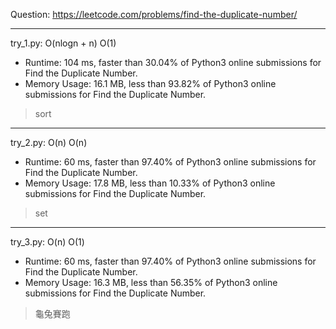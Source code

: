 Question: https://leetcode.com/problems/find-the-duplicate-number/

---

try_1.py: O(nlogn + n) O(1)
* Runtime: 104 ms, faster than 30.04% of Python3 online submissions for Find the Duplicate Number.
* Memory Usage: 16.1 MB, less than 93.82% of Python3 online submissions for Find the Duplicate Number.

> sort

---

try_2.py: O(n) O(n)
* Runtime: 60 ms, faster than 97.40% of Python3 online submissions for Find the Duplicate Number.
* Memory Usage: 17.8 MB, less than 10.33% of Python3 online submissions for Find the Duplicate Number.

> set

---

try_3.py: O(n) O(1)
* Runtime: 60 ms, faster than 97.40% of Python3 online submissions for Find the Duplicate Number.
* Memory Usage: 16.3 MB, less than 56.35% of Python3 online submissions for Find the Duplicate Number.

> 龜兔賽跑
